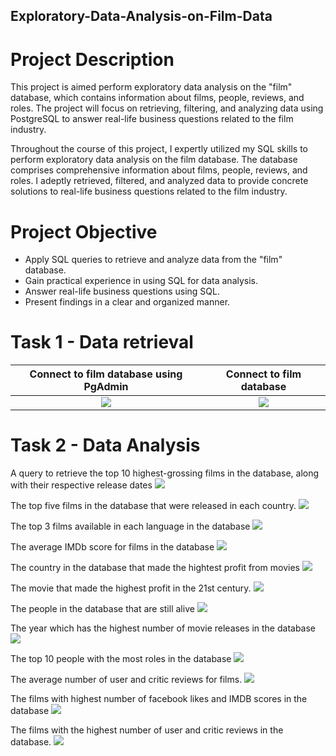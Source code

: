 ## Exploratory-Data-Analysis-on-Film-Data
# Project Description
This project is aimed perform exploratory data analysis on the "film" database, which contains information about films, people, reviews, and roles. The project will focus on retrieving, filtering, and analyzing data using PostgreSQL to answer real-life business questions related to the film industry.

Throughout the course of this project, I expertly utilized my SQL skills to perform exploratory data analysis on the film database. The database comprises comprehensive information about films, people, reviews, and roles. I adeptly retrieved, filtered, and analyzed data to provide concrete solutions to real-life business questions related to the film industry.

# Project Objective
- Apply SQL queries to retrieve and analyze data from the "film" database.
- Gain practical experience in using SQL for data analysis.
- Answer real-life business questions using SQL.
- Present findings in a clear and organized manner.

 # Task 1 - Data retrieval
Connect to film database using PgAdmin          |  Connect to film database
:------------------------------------:          |  :---------------------------------:
![](https://github.com/MarySabestine/Exploratory-Data-Analysis-on-Film-Data/blob/main/Connect%20to%20PgAdmin.png) | ![](https://github.com/MarySabestine/Exploratory-Data-Analysis-on-Film-Data/blob/main/Connect%20to%20film%20database.png)

# Task 2 - Data Analysis
A query to retrieve the top 10 highest-grossing films in the database, along with their respective release dates
![](https://github.com/MarySabestine/Exploratory-Data-Analysis-on-Film-Data/blob/main/film%20anlysis%201.png)

The top five films in the database that were released in each country.
![](https://github.com/MarySabestine/Exploratory-Data-Analysis-on-Film-Data/blob/main/film%20analysis%202.png)

The top 3 films available in each language in the database
![](https://github.com/MarySabestine/Exploratory-Data-Analysis-on-Film-Data/blob/main/film%20analysis%203.png)

The average IMDb score for films in the database
![](https://github.com/MarySabestine/Exploratory-Data-Analysis-on-Film-Data/blob/main/film%20analysis%204.png)

The country in the database that made the hightest profit from movies
![](https://github.com/MarySabestine/Exploratory-Data-Analysis-on-Film-Data/blob/main/film%20analysis%205.png)

The movie that made the highest profit in the 21st century.
![](https://github.com/MarySabestine/Exploratory-Data-Analysis-on-Film-Data/blob/main/film%20analysis%206.png)

The people in the database that are still alive
![](https://github.com/MarySabestine/Exploratory-Data-Analysis-on-Film-Data/blob/main/film%20analysis%207.png)

The year which has the highest number of movie releases in the database
![](https://github.com/MarySabestine/Exploratory-Data-Analysis-on-Film-Data/blob/main/film%20analysis%208.png)

The top 10 people with the most roles in the database
![](https://github.com/MarySabestine/Exploratory-Data-Analysis-on-Film-Data/blob/main/film%20analysis%209.png)

The average number of user and critic reviews for films.
![](https://github.com/MarySabestine/Exploratory-Data-Analysis-on-Film-Data/blob/main/film%20analysis%2010.png)

The films with highest number of facebook likes and IMDB scores in the database
![](https://github.com/MarySabestine/Exploratory-Data-Analysis-on-Film-Data/blob/main/film%20analysis%2011.png)

The films with the highest number of user and critic reviews in the database.
![](https://github.com/MarySabestine/Exploratory-Data-Analysis-on-Film-Data/blob/main/film%20analysis%2012.png)







